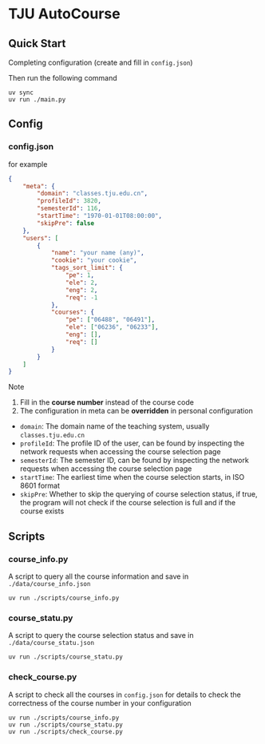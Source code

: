 # TJU AutoCourse

## Quick Start

Completing configuration (create and fill in `config.json`)

Then run the following command

```shell
uv sync
uv run ./main.py
```

## Config

### config.json

for example

```json
{
    "meta": {
        "domain": "classes.tju.edu.cn",
        "profileId": 3820,
        "semesterId": 116,
        "startTime": "1970-01-01T08:00:00",
        "skipPre": false
    },
    "users": [
        {
            "name": "your name (any)",
            "cookie": "your cookie",
            "tags_sort_limit": {
                "pe": 1,
                "ele": 2,
                "eng": 2,
                "req": -1
            },
            "courses": {
                "pe": ["06488", "06491"],
                "ele": ["06236", "06233"],
                "eng": [],
                "req": []
            }
        }
    ]
}
```

> [!NOTE]
>
> 1. Fill in the **course number** instead of the course code
> 2. The configuration in meta can be **overridden** in personal configuration

- `domain`: The domain name of the teaching system, usually `classes.tju.edu.cn`
- `profileId`: The profile ID of the user, can be found by inspecting the network requests when accessing the course selection page
- `semesterId`: The semester ID, can be found by inspecting the network requests when accessing the course selection page
- `startTime`: The earliest time when the course selection starts, in ISO 8601 format
- `skipPre`: Whether to skip the querying of course selection status, if true, the program will not check if the course selection is full and if the course exists

## Scripts

### course_info.py

A script to query all the course information and save in `./data/course_info.json`

```shell
uv run ./scripts/course_info.py
```

### course_statu.py

A script to query the course selection status and save in `./data/course_statu.json`

```shell
uv run ./scripts/course_statu.py
```

### check_course.py

A script to check all the courses in `config.json` for details to check the correctness of the course number in your configuration

```shell
uv run ./scripts/course_info.py
uv run ./scripts/course_statu.py
uv run ./scripts/check_course.py
```
